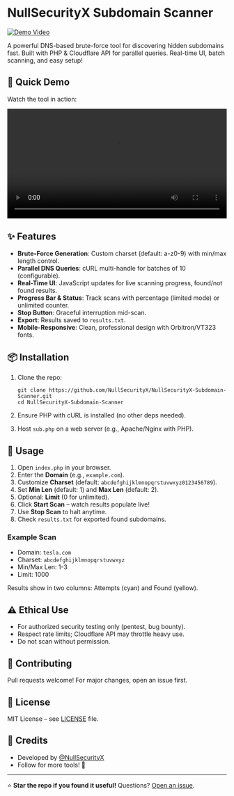 # NullSecurityX Subdomain Scanner

[![Demo Video](https://img.shields.io/badge/Demo-Video-brightgreen)](https://x.com/NullSecurityX/status/1982539191943852053)

A powerful DNS-based brute-force tool for discovering hidden subdomains fast. Built with PHP & Cloudflare API for parallel queries. Real-time UI, batch scanning, and easy setup!

## 🚀 Quick Demo

Watch the tool in action:

<video width="100%" height="auto" controls preload="metadata">
  <source src="https://video.twimg.com/amplify_video/1982538256110546944/vid/avc1/508x270/eFAS1l03Ty_E6lRX.mp4" type="video/mp4">
  Your browser does not support the video tag. [Watch on X](https://x.com/NullSecurityX/status/1982539191943852053)
</video>

## ✨ Features

- **Brute-Force Generation**: Custom charset (default: a-z0-9) with min/max length control.
- **Parallel DNS Queries**: cURL multi-handle for batches of 10 (configurable).
- **Real-Time UI**: JavaScript updates for live scanning progress, found/not found results.
- **Progress Bar & Status**: Track scans with percentage (limited mode) or unlimited counter.
- **Stop Button**: Graceful interruption mid-scan.
- **Export**: Results saved to `results.txt`.
- **Mobile-Responsive**: Clean, professional design with Orbitron/VT323 fonts.

## 📦 Installation

1. Clone the repo:
   ```
   git clone https://github.com/NullSecurityX/NullSecurityX-Subdomain-Scanner.git
   cd NullSecurityX-Subdomain-Scanner
   ```

2. Ensure PHP with cURL is installed (no other deps needed).

3. Host `sub.php` on a web server (e.g., Apache/Nginx with PHP).

## 🚀 Usage

1. Open `index.php` in your browser.
2. Enter the **Domain** (e.g., `example.com`).
3. Customize **Charset** (default: `abcdefghijklmnopqrstuvwxyz0123456789`).
4. Set **Min Len** (default: 1) and **Max Len** (default: 2).
5. Optional: **Limit** (0 for unlimited).
6. Click **Start Scan** – watch results populate live!
7. Use **Stop Scan** to halt anytime.
8. Check `results.txt` for exported found subdomains.

### Example Scan
- Domain: `tesla.com`
- Charset: `abcdefghijklmnopqrstuvwxyz`
- Min/Max Len: 1-3
- Limit: 1000

Results show in two columns: Attempts (cyan) and Found (yellow).

## ⚠️ Ethical Use
- For authorized security testing only (pentest, bug bounty).
- Respect rate limits; Cloudflare API may throttle heavy use.
- Do not scan without permission.

## 🤝 Contributing
Pull requests welcome! For major changes, open an issue first.

## 📄 License
MIT License – see [LICENSE](LICENSE) file.

## 👥 Credits
- Developed by [@NullSecurityX](https://x.com/NullSecurityX)
- Follow for more tools! 🌟

---

⭐ **Star the repo if you found it useful!** Questions? [Open an issue](https://github.com/NullSecurityX/NullSecurityX-Subdomain-Scanner/issues).
